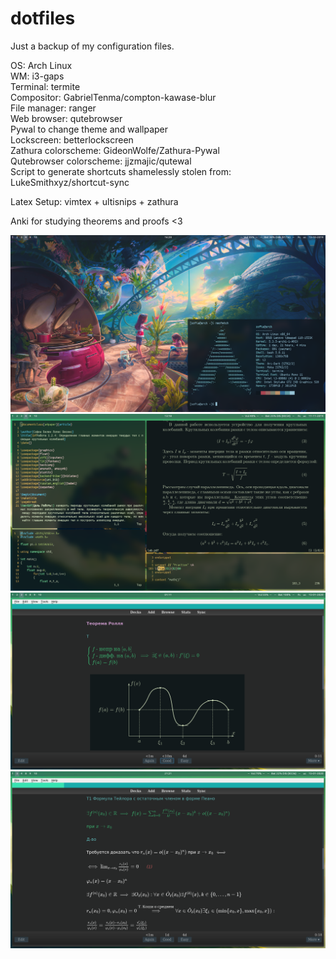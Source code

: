 # dotfiles

Just a backup of my configuration files.

OS: Arch Linux\
WM: i3-gaps\
Terminal: termite\
Compositor: GabrielTenma/compton-kawase-blur\
File manager: ranger\
Web browser: qutebrowser\
Pywal to change theme and wallpaper\
Lockscreen: betterlockscreen\
Zathura colorscheme: GideonWolfe/Zathura-Pywal\
Qutebrowser colorscheme: jjzmajic/qutewal\
Script to generate shortcuts shamelessly stolen from: LukeSmithxyz/shortcut-sync

Latex Setup: vimtex + ultisnips + zathura

Anki for studying theorems and proofs <3

![Alt text](Pictures/Screenshots/2019-10-13T16:28:43+03:00.png?raw=true "Screenshot")
![Alt text](Pictures/Screenshots/2019-11-11T13:18:45+03:00.png?raw=true "Screenshot")
![Alt text](Pictures/Screenshots/2020-01-15T01:11:53+03:00.png?raw=true "Anki1")
![Alt text](Pictures/Screenshots/2020-01-15T21:21:22+03:00.png?raw=true "Anki2")
